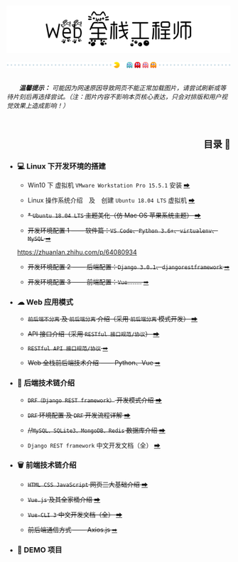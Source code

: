 <div align=center>
    <img src="pics/title.PNG" width=600 alt="Web 全栈工程师">
    <br><br>
    <img src="pics/cutline1.gif" width=800 alt="分割线">
    <br><br>
</div>

&emsp;&emsp;***温馨提示：** 可能因为网速原因导致网页不能正常加载图片，请尝试刷新或等待片刻后再选择尝试。（注：图片内容不影响本页核心表达，只会对排版和用户视觉效果上造成影响！）* 

<br>

<!-- ## 📖 目录 -->
<div align=right>
    <h2>目录 📖</h2>
</div>

+ ### 💻 Linux 下开发环境的搭建

    + Win10 下 虚拟机 `VMware Workstation Pro 15.5.1` 安装 [➡](/docs/1.%20Linux%20下开发环境的搭建/Win10%20下%20虚拟机%20VMware%20Workstation%20Pro%2015.5.1%20安装.md#head)

    + Linux 操作系统介绍&emsp;及&emsp;创建 `Ubuntu 18.04 LTS` 虚拟机 [➡]()

    + ~~\* `Ubuntu 18.04 LTS` 主题美化（仿 Mac OS 苹果系统主题） [➡](/docs/1.%20Linux%20下开发环境的搭建/Ubuntu%2018.04%20LTS%20主题美化（仿%20Mac%20OS%20苹果系统主题）.md#head)~~

    + ~~开发环境配置 1 —— 软件篇：`VS Code`、`Python 3.6+`、`virtualenv`、`MySQL` [➡]()~~

    <https://zhuanlan.zhihu.com/p/64080934>

    + ~~开发环境配置 2 —— 后端配置：`Django 3.0.1`、`djangorestframework` [➡]()~~

    + ~~开发环境配置 3 —— 前端配置：`Vue`........ [➡]()~~

+ ### ☁ Web 应用模式

    + ~~`前后端不分离` 及 `前后端分离` 介绍（采用 `前后端分离` 模式开发） [➡]()~~

    + ~~API 接口介绍（采用 `RESTful 接口规范/协议`） [➡]()~~

    + ~~`RESTful API 接口规范/协议` [➡](/docs/2.%20Web%20应用模式/RESTful%20API%20接口规范协议.md#head)~~

    + ~~Web 全栈前后端技术介绍 —— Python、Vue [➡]()~~

+ ### 🚀 后端技术链介绍

    + ~~`DRF（Django REST framework）` 开发模式介绍 [➡]()~~

    + ~~`DRF` 环境配置 及 `DRF` 开发流程详解 [➡]()~~

    + ~~//`MySQL、SQLite3、MongoDB、Redis` 数据库介绍 [➡]()~~

    + `Django REST framework` 中文开发文档（全） [➡]()

+ ### 🗑 前端技术链介绍

    + ~~`HTML CSS JavaScript` 网页三大基础介绍 [➡]()~~

    + ~~`Vue.js` 及其全家桶介绍 [➡]()~~

    + ~~`Vue-CLI 3` 中文开发文档（全） [➡]()~~

    + ~~前后端通信方式 —— Axios.js [➡]()~~

+ ### 📁 DEMO 项目